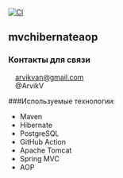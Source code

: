 [![CI](https://github.com/ArvikVan/mvchibernateaop/actions/workflows/Createmain.yml/badge.svg?branch=master)](https://github.com/ArvikVan/mvchibernateaop/actions/workflows/Createmain.yml)
## mvchibernateaop

### Контакты для связи<br>
<img src="https://img.icons8.com/clouds/100/000000/gmail-new.png" width="10"/> arvikvan@gmail.com<br>
<img src="https://img.icons8.com/color/100/000000/telegram-app--v2.png" width="10"/> @ArvikV

###Используемые технологии:
- Maven
- Hibernate
- PostgreSQL
- GitHub Action
- Apache Tomcat
- Spring MVC
- AOP
